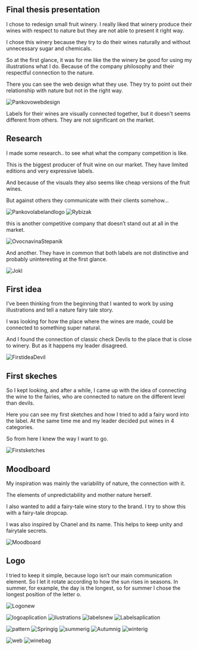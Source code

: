## Final thesis presentation

I chose to redesign small fruit winery. I really liked that winery produce their wines with respect to nature but they are not able to present it right way.

I chose this winery because they try to do their wines naturally and without unnecessary sugar and chemicals. 

So at the first glance, it was for me like the the winery be good for using my illustrations what I do. Because of the company philosophy and their respectful connection to the nature. 

There you can see the web design what they use. They try to point out their relationship with nature but not in the right way.

![Pankovowebdesign](pankovo.jpg)

Labels for their wines are visually connected together, but it doesn't seems different from others. 
They are not significant on the market.
 
## Research 

I made some research.. to see what what the company competition is like.

This is the biggest producer of fruit wine on our market. They have limited editions and very expressive labels. 

And because of the visuals they also seems like cheap versions of the fruit wines.

But against others they communicate with their clients somehow…

![Pankovolabelandlogo](pankovolabelandlogo.jpg)
![Rybizak](rybizak.jpg)

this is another competitive company that doesn’t stand out at all in the market.

![OvocnavinaStepanik](ovocnavina.jpg)

And another. They have in common that both labels are not distinctive and probably uninteresting at the first glance.

![Jokl](jokl.jpg)

## First idea

I’ve been thinking from the beginning that I wanted to work by using illustrations and tell a nature fairy tale story.

I was looking for how the place where the wines are made, could be connected to something super natural.

And I found the connection of classic check Devils to the place that is close to winery.
But as it happens my leader disagreed.


![FirstideaDevil](firstidea.jpg)

## First skeches

So I kept looking, and after a while, I came up with the idea of connecting the wine to the fairies, who are connected to nature on the different level than devils.

Here you can see my first sketches and how I tried to add a fairy word into the label. 
At the same time me and my leader decided put wines in 4 categories. 

So from here I knew the way I want to go.

![Firstsketches](firstsketches.jpg)

## Moodboard

My inspiration was mainly the variability of nature, the connection with it. 

The elements of unpredictability and mother nature herself.

I also wanted to add a fairy-tale wine story to the brand. I try to show this with a fairy-tale dropcap. 

I was also inspired by Chanel and its name. This helps to keep unity and fairytale secrets.

![Moodboard](moodboard.jpg)

## Logo 

I tried to keep it simple, because logo isn’t our main communication element. 
So I let it rotate according to how the sun rises in seasons.
In summer, for example, the day is the longest, so for summer I chose the longest position of the letter o. 

![Logonew](logo.jpg)

![logoaplication](logoaplication.jpg)
![ilustrations](ilustrations.jpg)
![labelsnew](labels.jpg)
![Labelsaplication](labelsaplication.jpg)

![pattern](pattern.jpg)
![Springig](springinstagram.jpg)
![summerig](summerinsta.jpg)
![Autumnig](autumninsta.jpg)
![winterig](winterinsta.jpg)

![web](webdesign.jpg)
![winebag](bagforwines.jpg)
